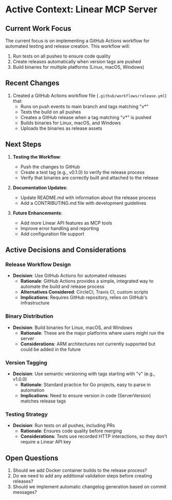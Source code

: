 # Active Context: Linear MCP Server

## Current Work Focus
The current focus is on implementing a GitHub Actions workflow for automated testing and release creation. This workflow will:
1. Run tests on all pushes to ensure code quality
2. Create releases automatically when version tags are pushed
3. Build binaries for multiple platforms (Linux, macOS, Windows)

## Recent Changes
1. Created a GitHub Actions workflow file (`.github/workflows/release.yml`) that:
   - Runs on push events to main branch and tags matching "v*"
   - Tests the build on all pushes
   - Creates a GitHub release when a tag matching "v*" is pushed
   - Builds binaries for Linux, macOS, and Windows
   - Uploads the binaries as release assets

## Next Steps
1. **Testing the Workflow**:
   - Push the changes to GitHub
   - Create a test tag (e.g., v0.1.0) to verify the release process
   - Verify that binaries are correctly built and attached to the release

2. **Documentation Updates**:
   - Update README.md with information about the release process
   - Add a CONTRIBUTING.md file with development guidelines

3. **Future Enhancements**:
   - Add more Linear API features as MCP tools
   - Improve error handling and reporting
   - Add configuration file support

## Active Decisions and Considerations

### Release Workflow Design
- **Decision**: Use GitHub Actions for automated releases
  - **Rationale**: GitHub Actions provides a simple, integrated way to automate the build and release process
  - **Alternatives Considered**: CircleCI, Travis CI, custom scripts
  - **Implications**: Requires GitHub repository, relies on GitHub's infrastructure

### Binary Distribution
- **Decision**: Build binaries for Linux, macOS, and Windows
  - **Rationale**: These are the major platforms where users might run the server
  - **Considerations**: ARM architectures not currently supported but could be added in the future

### Version Tagging
- **Decision**: Use semantic versioning with tags starting with "v" (e.g., v1.0.0)
  - **Rationale**: Standard practice for Go projects, easy to parse in automation
  - **Implications**: Need to ensure version in code (ServerVersion) matches release tags

### Testing Strategy
- **Decision**: Run tests on all pushes, including PRs
  - **Rationale**: Ensures code quality before merging
  - **Considerations**: Tests use recorded HTTP interactions, so they don't require a Linear API key

## Open Questions
1. Should we add Docker container builds to the release process?
2. Do we need to add any additional validation steps before creating releases?
3. Should we implement automatic changelog generation based on commit messages?
